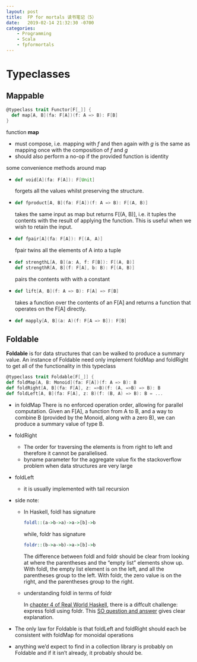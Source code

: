 ```yaml
---
layout: post
title:  FP for mortals 读书笔记（5）
date:   2019-02-14 21:32:30 -0700
categories: 
    - Programming
    - Scala 
    - fpformortals
---
```

# Typeclasses
## Mappable
```scala
@typeclass trait Functor[F[_]] {
  def map[A, B](fa: F[A])(f: A => B): F[B]
}
```
function __map__ 
+ must compose, i.e. mapping with _f_ and then again with _g_ is the same as mapping once with the composition of _f_ and _g_
+ should also perform a no-op if the provided function is identity

some convenience methods around map
+ ```scala
  def void[A](fa: F[A]): F[Unit]
  ```
  forgets all the values whilst preserving the structure.
+ ```scala
  def fproduct[A, B](fa: F[A])(f: A => B): F[(A, B)]
  ```
  takes the same input as map but returns F\[(A, B)\], i.e. it tuples the contents with the result of applying the function. This is useful when we wish to retain the input.
+ ```scala
  def fpair[A](fa: F[A]): F[(A, A)]
  ```
  fpair twins all the elements of A into a tuple
+ ```scala
  def strengthL[A, B](a: A, f: F[B]): F[(A, B)]
  def strengthR[A, B](f: F[A], b: B): F[(A, B)]
  ```
  pairs the contents with with a constant
+ ```scala
  def lift[A, B](f: A => B): F[A] => F[B]
  ```
  takes a function over the contents of an F\[A\] and returns a function that operates on the F\[A\] directly.
+ ```scala
  def mapply[A, B](a: A)(f: F[A => B]): F[B]
  ```

## Foldable
__Foldable__ is for data structures that can be walked to produce a summary value. An instance of Foldable need only implement foldMap and foldRight to get all of the functionality in this typeclass
```scala
@typeclass trait Foldable[F[_]] {
def foldMap[A, B: Monoid](fa: F[A])(f: A => B): B
def foldRight[A, B](fa: F[A], z: =>B)(f: (A, =>B) => B): B
def foldLeft[A, B](fa: F[A], z: B)(f: (B, A) => B): B = ...
```
+ in foldMap There is no enforced operation order, allowing for parallel computation. Given an F\[A\], a function from A to B, and a way to combine B (provided by the Monoid, along with a zero B), we can produce a summary value of type B.
+ foldRight
  + The order for traversing the elements is from right to left and therefore it cannot be parallelised.
  + byname parameter for the aggregate value fix the stackoverflow problem when data structures are very large
+ foldLeft
  + it is usually implemented with tail recursion
+ side note:
  + In Haskell, 
    foldl has signature 
    ```haskell
    foldl::(a->b->a)->a->[b]->b
    ```
    while, foldr has signature
    ```haskell
    foldr::(b->a->b)->a->[b]->b
    ```
    The difference between foldl and foldr should be clear from looking at where the parentheses and the “empty list” elements show up. With foldl, the empty list element is on the left, and all the parentheses group to the left. With foldr, the zero value is on the right, and the parentheses group to the right.

  + understanding foldl in terms of foldr
  
    In [chapter 4 of Real World Haskell](http://book.realworldhaskell.org/read/functional-programming.html), there is a diffcult challenge: express foldl using foldr.
    This [SO question and answer](https://stackoverflow.com/a/6172270) gives clear explanation.

+ The only law for Foldable is that foldLeft and foldRight should each be consistent with foldMap for monoidal operations
+ anything we’d expect to find in a collection library is probably on Foldable and if it isn’t already, it probably should be.
